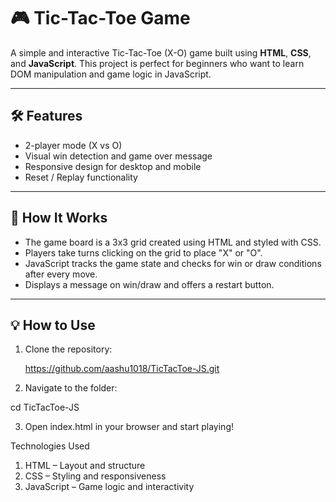 # 🎮 Tic-Tac-Toe Game

A simple and interactive Tic-Tac-Toe (X-O) game built using **HTML**, **CSS**, and **JavaScript**. This project is perfect for beginners who want to learn DOM manipulation and game logic in JavaScript.

---

## 🛠️ Features

- 2-player mode (X vs O)
- Visual win detection and game over message
- Responsive design for desktop and mobile
- Reset / Replay functionality

---


## 🧠 How It Works

- The game board is a 3x3 grid created using HTML and styled with CSS.
- Players take turns clicking on the grid to place "X" or "O".
- JavaScript tracks the game state and checks for win or draw conditions after every move.
- Displays a message on win/draw and offers a restart button.

---

## 💡 How to Use

1. Clone the repository:

   https://github.com/aashu1018/TicTacToe-JS.git

2. Navigate to the folder:

  cd TicTacToe-JS

3. Open index.html in your browser and start playing!

Technologies Used

1. HTML – Layout and structure
2. CSS – Styling and responsiveness
3. JavaScript – Game logic and interactivity
